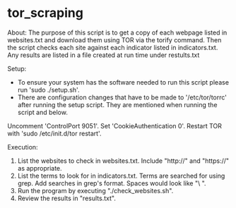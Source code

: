 # tor_scraping
About:
The purpose of this script is to get a copy of each webpage listed in websites.txt and download them using TOR via the torify command. Then the script checks each site against each indicator listed in indicators.txt. Any results are listed in a file created at run time under restults.txt

Setup:
- To ensure your system has the software needed to run this script please run 'sudo ./setup.sh'.
- There are configuration changes that have to be made to '/etc/tor/torrc' after running the setup script. They are mentioned when running the script and below.

Uncomment 'ControlPort 9051'.
Set 'CookieAuthentication 0'.
Restart TOR with 'sudo /etc/init.d/tor restart'.

Execution:
1. List the websites to check in websites.txt. Include "http://" and "https://" as appropriate.
2. List the terms to look for in indicators.txt. Terms are searched for using grep. Add searches in grep's format. Spaces would look like "\ ".
3. Run the program by executing "./check_websites.sh".
4. Review the results in "results.txt".
